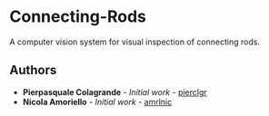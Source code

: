 # Connecting-Rods
A computer vision system for visual inspection of connecting rods.

## Authors
- **Pierpasquale Colagrande** - *Initial work* - [pierclgr](https://github.com/pierclgr)
- **Nicola Amoriello** - *Initial work* - [amrlnic](https://github.com/amrlnic)
